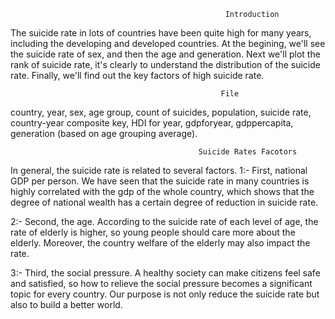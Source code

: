                                                 
                                                    Introduction
The suicide rate in lots of countries have been quite high for many years, including the developing and developed countries. At the begining, we'll see the suicide rate of sex, and then the age and generation. Next we'll plot the rank of suicide rate, it's clearly to understand the distribution of the suicide rate. Finally, we'll find out the key factors of high suicide rate.

                                                   File
country, year, sex, age group, count of suicides, population, suicide rate, country-year composite key, HDI for year, gdpforyear, gdppercapita, generation (based on age grouping average).
                                              
                                              
                                              Suicide Rates Facotors
In general, the suicide rate is related to several factors. 
1:- First, national GDP per person. We have seen that the suicide rate in many countries is highly correlated with the gdp of the whole country, which shows that the degree of national wealth has a certain degree of reduction in suicide rate.

2:- Second, the age. According to the suicide rate of each level of age, the rate of elderly is higher, so young people should care more about the elderly. Moreover, the country welfare of the elderly may also impact the rate.

3:- Third, the social pressure. A healthy society can make citizens feel safe and satisfied, so how to relieve the social pressure becomes a significant topic for every country. Our purpose is not only reduce the suicide rate but also to build a better world.
